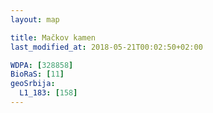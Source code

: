 ```yaml
---
layout: map

title: Mačkov kamen
last_modified_at: 2018-05-21T00:02:50+02:00

WDPA: [328858]
BioRaS: [11]
geoSrbija:
  L1_183: [158]
---
```

